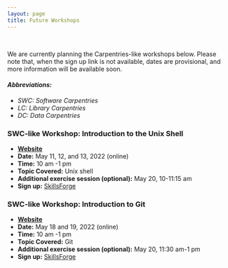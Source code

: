 ```yaml
---
layout: page
title: Future Workshops
---
```


<br/>

<!-- The next KCL Carpentries workshops will be held in the spring.
In the meantime, have a look at some of the [feedback we received]({{ "/" | relative_url }}feedback/), and the [material we cover]({{ "/" | relative_url }}courses/).-->

We are currently planning the Carpentries-like workshops below.
Please note that, when the sign up link is not available, dates are provisional, and more information will be available soon. <br/>

#### *Abbreviations:*
* *SWC: Software Carpentries*
* *LC: Library Carpentries*
* *DC: Data Carpentries* 

### SWC-like Workshop: Introduction to the Unix Shell

* [**Website**](https://kcl-carpentries.github.io/2022-05-11-KCL-online/) 
* **Date:** May 11, 12, and 13, 2022 (online)
* **Time:** 10 am -1 pm
* **Topic Covered:** Unix shell
* **Additional exercise session (optional):** May 20, 10-11:15 am
* **Sign up:** [SkillsForge](https://training.kcl.ac.uk/kcl/#he/dev/eventDetails,;em,providerCode=HSDTC,providerOrgAlias=kcl,number=119)


### SWC-like Workshop: Introduction to Git

* [**Website**](https://kcl-carpentries.github.io/2022-05-18-KCL-online/) 
* **Date:** May 18 and 19, 2022 (online)
* **Time:** 10 am -1 pm
* **Topic Covered:** Git
* **Additional exercise session (optional):** May 20, 11:30 am-1 pm
* **Sign up:** [SkillsForge](https://training.kcl.ac.uk/kcl/#he/dev/eventDetails,;em,providerCode=HSDTC,providerOrgAlias=kcl,number=120)





